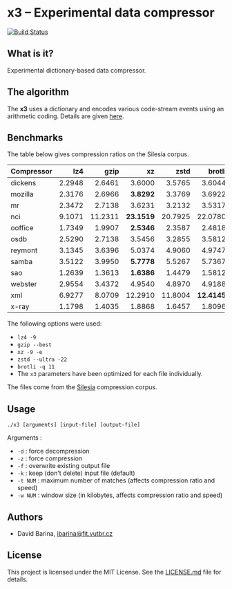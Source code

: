 x3 &ndash; Experimental data compressor
=======================================

[![Build Status](https://travis-ci.org/xbarin02/x3-compressor.svg?branch=master)](https://travis-ci.org/xbarin02/x3-compressor)

What is it?
-----------

Experimental dictionary-based data compressor.

The algorithm
-------------

The **x3** uses a dictionary and encodes various code-stream events using an arithmetic coding.
Details are given [here](ALGORITHM.md).

Benchmarks
----------

The table below gives compression ratios on the Silesia corpus.

| Compressor |       lz4  |      gzip  |        xz  |      zstd  |    brotli  |        x3  |
| ---------- | ---------: | ---------: | ---------: | ---------: | ---------: | ---------: |
|    dickens |   2.2948   |   2.6461   |   3.6000   |   3.5765   |   3.6044   | **3.7168** |
|    mozilla |   2.3176   |   2.6966   | **3.8292** |   3.3769   |   3.6922   |   2.7432   |
|         mr |   2.3472   |   2.7138   |   3.6231   |   3.2132   |   3.5317   | **4.0364** |
|        nci |   9.1071   |  11.2311   |**23.1519** |  20.7925   |  22.0780   |  19.1103   |
|    ooffice |   1.7349   |   1.9907   | **2.5346** |   2.3587   |   2.4818   |   2.0668   |
|       osdb |   2.5290   |   2.7138   |   3.5456   |   3.2855   |   3.5812   | **3.6151** |
|    reymont |   3.1345   |   3.6396   |   5.0374   |   4.9060   |   4.9747   | **5.1010** |
|      samba |   3.5122   |   3.9950   | **5.7778** |   5.5267   |   5.7367   |   4.1871   |
|        sao |   1.2639   |   1.3613   | **1.6386** |   1.4479   |   1.5812   |   1.5042   |
|    webster |   2.9554   |   3.4372   |   4.9540   |   4.8970   |   4.9188   | **4.9685** |
|        xml |   6.9277   |   8.0709   |  12.2910   |  11.8004   |**12.4145** |   9.2249   |
|      x-ray |   1.1798   |   1.4035   |   1.8868   |   1.6457   |   1.8096   | **1.9649** |

The following options were used:

- `lz4 -9`
- `gzip --best`
- `xz -9 -e`
- `zstd --ultra -22`
- `brotli -q 11`
- The `x3` parameters have been optimized for each file individually.

The files come from the [Silesia](http://sun.aei.polsl.pl/~sdeor/index.php?page=silesia) compression corpus.

Usage
-----

```
./x3 [arguments] [input-file] [output-file]
```

Arguments :

- `-d`     : force decompression
- `-z`     : force compression
- `-f`     : overwrite existing output file
- `-k`     : keep (don't delete) input file (default)
- `-t NUM` : maximum number of matches (affects compression ratio and speed)
- `-w NUM` : window size (in kilobytes, affects compression ratio and speed)

Authors
-------

- David Barina, <ibarina@fit.vutbr.cz>

License
-------

This project is licensed under the MIT License.
See the [LICENSE.md](LICENSE.md) file for details.
